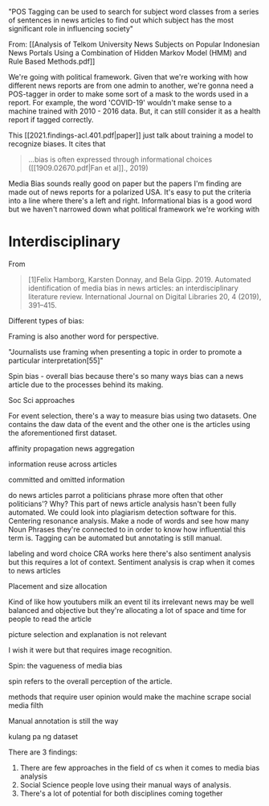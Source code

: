 "POS Tagging can be used to search for subject word classes from a series of sentences in news articles to find out which subject has the most significant role in influencing society"

From: 
[[Analysis of Telkom University News Subjects on Popular Indonesian News Portals Using a Combination of Hidden Markov Model (HMM) and Rule Based Methods.pdf]]

We're going with political framework.
Given that we're working with how different news reports are from one admin to another, we're gonna need a POS-tagger in order to make some sort of a mask to the words used in a report.  For example, the word 'COVID-19' wouldn't make sense to a machine trained with 2010 - 2016 data. But, it can still consider it as a health report if tagged correctly.

This [[2021.findings-acl.401.pdf|paper]] just talk about training a model to recognize biases. It cites that
> ...bias is often expressed through informational choices ([[1909.02670.pdf|Fan et al]]., 2019)

Media Bias sounds really good on paper but the papers I'm finding are made out of news reports for a polarized USA.  It's easy to put the criteria into a line where there's a left and right. Informational bias is a good word but we haven't narrowed down what political framework we're working with

# Interdisciplinary
From 
> [1]Felix Hamborg, Karsten Donnay, and Bela Gipp. 2019. Automated identification of media bias in news articles: an interdisciplinary literature review. International Journal on Digital Libraries 20, 4 (2019), 391–415.

Different types of bias:


Framing is also another word for perspective.

"Journalists use framing when presenting a topic in order to promote a particular interpretation[55]"

Spin bias - overall bias because there's so many ways bias can a news article due to the processes behind its making.

Soc Sci approaches

For event selection, there's a way to measure bias using two datasets. One contains the daw data of the event and the other one is the articles using the aforementioned first dataset.

affinity propagation
news aggregation

information reuse across articles

committed and omitted information

do news articles parrot a politicians phrase more often that other politicians'? Why?
This part of news article analysis hasn't been fully automated. We could look into plagiarism detection software for this.
Centering resonance analysis. Make a node of words and see how many Noun Phrases they're connected to in order to know how influential this term is. Tagging can be automated but annotating is still manual.

labeling and word choice
CRA works here
there's also sentiment analysis but this requires a lot of context. Sentiment analysis is crap when it comes to news articles

Placement and size allocation

Kind of like how youtubers milk an event til its irrelevant
news may be well balanced and objective but they're allocating a lot of space and time for people to read the article

picture selection and explanation is not relevant

I wish it were but that requires image recognition.

Spin: the vagueness of media bias

spin refers to the overall perception of the article. 

methods that require user opinion would make the machine scrape social media filth

Manual annotation is still the way

kulang pa ng dataset

There are 3 findings:
1. There are few approaches in the field of cs when it comes to media bias analysis
2. Social Science people love using their manual ways of analysis. 
3. There's a lot of potential for both disciplines coming together